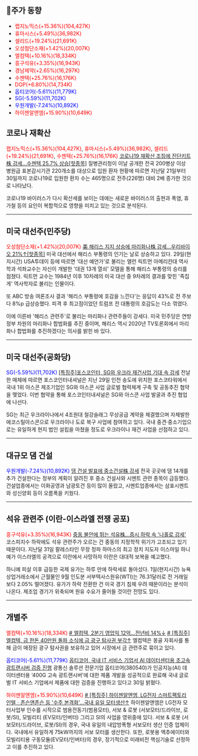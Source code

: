 ## 주가 동향
- <span style="color: red;">랩지노믹스(+15.36%)(104,427K)</span>
- <span style="color: red;">휴마시스(+5.49%)(36,982K)</span>
- <span style="color: red;">셀리드(+19.24%)(21,691K)</span>
- <span style="color: red;">오성첨단소재(+1.42%)(20,007K)</span>
- <span style="color: red;">엘컴텍(+10.16%)(18,334K)</span>
- <span style="color: red;">흥구석유(+3.35%)(16,943K)</span>
- <span style="color: red;">경남제약(+2.65%)(16,297K)</span>
- <span style="color: red;">수젠텍(+25.76%)(16,176K)</span>
- <span style="color: red;">DGP(+6.80%)(14,734K)</span>
- <span style="color: blue;">옵티코어(-5.61%)(11,779K)</span>
- <span style="color: blue;">SG(-5.59%)(11,702K)</span>
- <span style="color: blue;">우원개발(-7.24%)(10,892K)</span>
- <span style="color: red;">하이젠알앤엠(+15.90%)(10,649K)</span>
## 코로나 재확산
<span style="color: red;">랩지노믹스(+15.36%)(104,427K)</span>, <span style="color: red;">휴마시스(+5.49%)(36,982K)</span>, <span style="color: red;">셀리드(+19.24%)(21,691K)</span>, <span style="color: red;">수젠텍(+25.76%)(16,176K)</span>
[코로나19 재확산 조짐에 진단키트株 강세…수젠텍 25.7% 상승[핫종목]](https://n.news.naver.com/mnews/article/421/0007706076)
질병관리청이 이날 공개한 전국 200병상 이상 병원급 표본감시기관 220개소를 대상으로 입원 환자 현황에 따르면 지난달 21일부터 30일까지 코로나19로 입원한 환자 수는 465명으로 전주(226명) 대비 2배 증가한 것으로 나타났다.  
  
코로나19 바이러스가 다시 확산세를 보이는 데에는 새로운 바이러스의 출현과 폭염, 휴가철 등의 요인이 복합적으로 영향을 미치고 있는 것으로 분석된다.

---
## 미국 대선주(민주당)
<span style="color: red;">오성첨단소재(+1.42%)(20,007K)</span>
[美 해리스 지지 상승에 마리화나株 강세…우리바이오 21%↑[핫종목]](https://n.news.naver.com/mnews/article/421/0007696179)
미국 대선에서 해리스 부통령의 인기는 날로 상승하고 있다. 29일(현지시간) USA투데이 등에 따르면 '대선 예언가'로 불리는 앨런 릭트먼 아메리칸대 역사학과 석좌교수는 자신이 개발한 '대권 13개 열쇠' 모델을 통해 해리스 부통령의 승리를 점쳤다. 릭트먼 교수는 1984년 이후 10차례의 미국 대선 중 9차례의 결과를 맞힌 '족집게' 역사학자로 불리는 인물이다.  
  
또 ABC 방송 여론조사 결과 '해리스 부통령에 호감을 느낀다'는 응답이 43%로 전 주보다 8%p 급상승했다. 피격 후 최고점이었던 트럼프 전 대통령의 호감도는 다소 꺾였다.  
  
이에 이른바 '해리스 관련주'로 불리는 마리화나 관련주들이 강세다. 미국 민주당은 연방정부 차원의 마리화나 합법화를 추진 중이며, 해리스 역시 2020년 TV토론회에서 마리화나 합법화를 추진하겠다는 의사를 밝힌 바 있다.

---
## 미국 대선주(공화당)
<span style="color: blue;">SG(-5.59%)(11,702K)</span>
[[특징주]포스코인터, SG와 우크라 재건사업 기대 속 강세](https://n.news.naver.com/mnews/article/018/0005801181)
전날 한 매체에 따르면 포스코인터내셔널은 지난 29일 인천 송도에 위치한 포스코타워에서 국내 1위 아스콘 제조기업인 SG와 아스콘 사업 글로벌 협력체계 구축 및 공동추진 협약을 맺었다. 이번 협약을 통해 포스코인터내셔널은 SG와 아스콘 사업 발굴과 추진 협업에 나선다.  
  
SG는 최근 우크라이나에서 4조원대 철강슬래그 무상공급 계약을 체결했으며 자체발한 에코스틸아스콘으로 우크라이나 도로 복구 사업에 참여하고 있다. 국내 중견·중소기업으로는 유일하게 현지 법인 설립을 마쳤을 정도로 우크라이나 재건 사업을 선점하고 있다.

---
## 대규모 댐 건설
<span style="color: blue;">우원개발(-7.24%)(10,892K)</span>
[댐 건설 발표에 중소건설株 강세](https://n.news.naver.com/mnews/article/009/0005343427)
전국 곳곳에 댐 14개를 추가 건설한다는 정부의 계획이 알려진 후 중소 건설사와 시멘트 관련 종목이 급등했다. 건설업종에서는 이화공영과 남광토건 등이 많이 올랐고, 시멘트업종에서는 삼표시멘트와 성신양회 등이 오름폭을 키웠다.

---
## 석유 관련주 (이란-이스라엘 전쟁 공포)
<span style="color: red;">흥구석유(+3.35%)(16,943K)</span>
[중동 불안에 뛰는 석유株…증시 하락 속 '나홀로 강세'](https://n.news.naver.com/mnews/article/015/0005017522)
코스피지수 하락에도 석유 관련주가 오르는 건 중동의 지정학적 위기가 고조되고 있기 때문이다. 지난달 31일 팔레스타인 무장 정파 하마스의 최고 정치 지도자 이스마일 하니예가 이스라엘의 공격으로 이란에서 사망하자 이란은 대대적 보복을 예고했다.

하니예 피살 이후 급등한 국제 유가는 하루 만에 하락세로 돌아섰다. 1일(현지시간) 뉴욕상업거래소에서 근월물인 9월 인도분 서부텍사스원유(WTI)는 76.31달러로 전 거래일보다 2.05% 떨어졌다. 유가가 하락 전환한 건 미국 경기 침체 우려 때문이라는 분석이 나온다. 제조업 경기가 위축되며 원유 수요가 줄어들 것이란 전망도 있다.

---
## 개별주
<span style="color: red;">엘컴텍(+10.16%)(18,334K)</span>
[# 엘컴텍, 2분기 영업익 12억…전년비 14%↓](https://www.edaily.co.kr/News/Read?newsId=03001206638960096&mediaCodeNo=257&OutLnkChk=Y)
[# [특징주]엘컴텍, 금 한돈 40만원 돌파 소식에 금 광구 탐사권 부각↑](https://view.asiae.co.kr/article/2024032814013141502)
엘컴텍은 몽골 자회사를 통해 금이 매장된 광구 탐사권을 보유하고 있어 시장에서 금 관련주로 묶이고 있다.

<span style="color: blue;">옵티코어(-5.61%)(11,779K)</span>
[옵티코어, 국내 IT 서비스 기업서 AI 데이터센터용 초고속 광트랜시버 검증 진행](https://n.news.naver.com/mnews/article/018/0005800898)
광통신 솔루션 전문기업 옵티코어(380540)가 인공지능(AI) 데이터센터용 ‘400G 고속 광트랜시버’에 대한 제품 개발을 성공적으로 완료해 국내 글로벌 IT 서비스 기업에서 제품에 대한 검증을 진행하고 있다고 30일 밝혔다.

<span style="color: red;">하이젠알앤엠(+15.90%)(10,649K)</span>
[# [특징주] 하이젠알앤엠, LG전자 스마트팩토리 인텔ㆍ존슨앤존슨 등 '수주 본격화'…국내 유일 모터생산↑](https://www.financialpost.co.kr/news/articleView.html?idxno=209370)
하이젠알앤엠은 LG전자 모터사업부 인수를 시작으로 범용전동기(범용모터), 서보 & 로봇 (서보모터/드라이브, 로봇/SI), 모빌리티 (EV모터/인버터) 그리고 SI의 사업을 영위중에 있다. 서보 & 로봇 (서보모터/드라이브, 로봇/SI)의 경우, 국내 유일의 내압방폭형 서보모터 생산 인증 업체이다. 국내에서 유일하게 75kW까지의 서보 모터를 생산한다. 또한, 로봇용 액추에이터와 모빌리티용 구동모듈(EV모터/인버터)의 경우, 장기적으로 미래비전 핵심기술로 선정하고 이를 추진하고 있다.